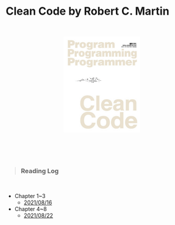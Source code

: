 # Clean Code by Robert C. Martin

<br/>

<p align='center'> <img src="cleancode.png" width="200" height="250"> </p>

<br/>
<br/>
<br/>


> ### Reading Log 

<br/>

- Chapter 1~3
  - [2021/08/16](2021-08-16/README.md)
- Chapter 4~8
  - [2021/08/22](2021-08-22/README.md)



